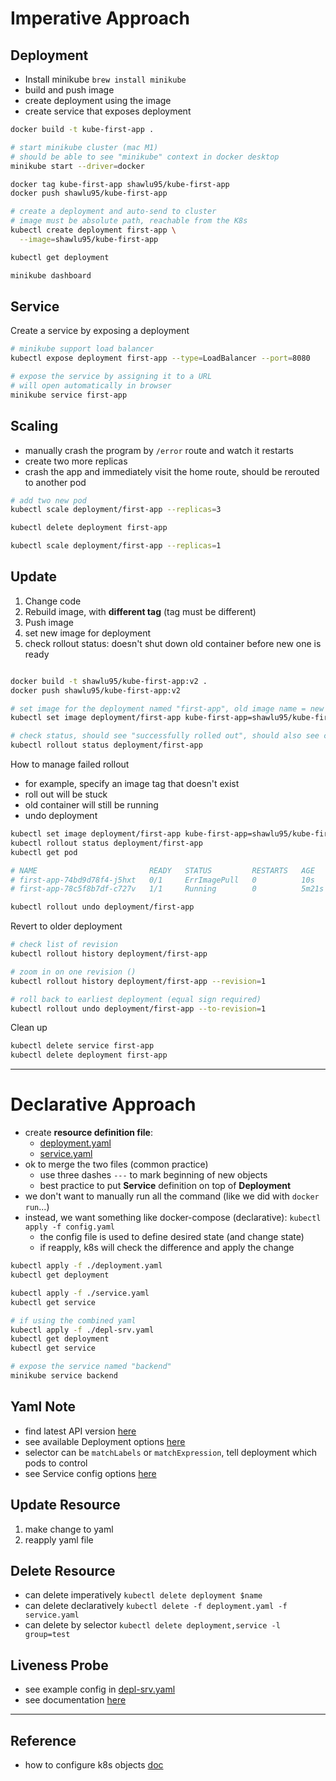 # Imperative Approach

## Deployment

- Install minikube `brew install minikube`
- build and push image
- create deployment using the image
- create service that exposes deployment

```bash
docker build -t kube-first-app .

# start minikube cluster (mac M1)
# should be able to see "minikube" context in docker desktop
minikube start --driver=docker

docker tag kube-first-app shawlu95/kube-first-app
docker push shawlu95/kube-first-app

# create a deployment and auto-send to cluster
# image must be absolute path, reachable from the K8s
kubectl create deployment first-app \
  --image=shawlu95/kube-first-app

kubectl get deployment

minikube dashboard
```

## Service

Create a service by exposing a deployment

```bash
# minikube support load balancer
kubectl expose deployment first-app --type=LoadBalancer --port=8080

# expose the service by assigning it to a URL
# will open automatically in browser
minikube service first-app
```

## Scaling

- manually crash the program by `/error` route and watch it restarts
- create two more replicas
- crash the app and immediately visit the home route, should be rerouted to another pod

```bash
# add two new pod
kubectl scale deployment/first-app --replicas=3

kubectl delete deployment first-app

kubectl scale deployment/first-app --replicas=1
```

## Update

1. Change code
2. Rebuild image, with **different tag** (tag must be different)
3. Push image
4. set new image for deployment
5. check rollout status: doesn't shut down old container before new one is ready

```bash

docker build -t shawlu95/kube-first-app:v2 .
docker push shawlu95/kube-first-app:v2

# set image for the deployment named "first-app", old image name = new image name
kubectl set image deployment/first-app kube-first-app=shawlu95/kube-first-app:v2

# check status, should see "successfully rolled out", should also see change in browser
kubectl rollout status deployment/first-app
```

How to manage failed rollout

- for example, specify an image tag that doesn't exist
- roll out will be stuck
- old container will still be running
- undo deployment

```bash
kubectl set image deployment/first-app kube-first-app=shawlu95/kube-first-app:v3
kubectl rollout status deployment/first-app
kubectl get pod

# NAME                         READY   STATUS         RESTARTS   AGE
# first-app-74bd9d78f4-j5hxt   0/1     ErrImagePull   0          10s
# first-app-78c5f8b7df-c727v   1/1     Running        0          5m21s

kubectl rollout undo deployment/first-app
```

Revert to older deployment

```bash
# check list of revision
kubectl rollout history deployment/first-app

# zoom in on one revision ()
kubectl rollout history deployment/first-app --revision=1

# roll back to earliest deployment (equal sign required)
kubectl rollout undo deployment/first-app --to-revision=1
```

Clean up

```bash
kubectl delete service first-app
kubectl delete deployment first-app
```

---

# Declarative Approach

- create **resource definition file**:
  - [deployment.yaml](./deployment.yaml)
  - [service.yaml](./service.yaml)
- ok to merge the two files (common practice)
  - use three dashes `---` to mark beginning of new objects
  - best practice to put **Service** definition on top of **Deployment**
- we don't want to manually run all the command (like we did with `docker run`...)
- instead, we want something like docker-compose (declarative): `kubectl apply -f config.yaml`
  - the config file is used to define desired state (and change state)
  - if reapply, k8s will check the difference and apply the change

```bash
kubectl apply -f ./deployment.yaml
kubectl get deployment

kubectl apply -f ./service.yaml
kubectl get service

# if using the combined yaml
kubectl apply -f ./depl-srv.yaml
kubectl get deployment
kubectl get service

# expose the service named "backend"
minikube service backend
```

## Yaml Note

- find latest API version [here](https://kubernetes.io/docs/concepts/workloads/controllers/deployment/)
- see available Deployment options [here](https://kubernetes.io/docs/reference/kubernetes-api/workload-resources/deployment-v1/)
- selector can be `matchLabels` or `matchExpression`, tell deployment which pods to control
- see Service config options [here](https://kubernetes.io/docs/reference/kubernetes-api/service-resources/service-v1/)

## Update Resource

1. make change to yaml
2. reapply yaml file

## Delete Resource

- can delete imperatively `kubectl delete deployment $name`
- can delete declaratively `kubectl delete -f deployment.yaml -f service.yaml`
- can delete by selector `kubectl delete deployment,service -l group=test`

## Liveness Probe

- see example config in [depl-srv.yaml](./depl-srv.yaml)
- see documentation [here](https://kubernetes.io/docs/concepts/workloads/pods/pod-lifecycle/#container-probes)

---

## Reference

- how to configure k8s objects [doc](https://kubernetes.io/docs/reference/kubernetes-api/workload-resources/)

